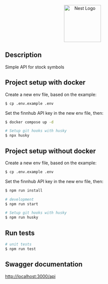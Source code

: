 <p align="center">
  <a href="http://nestjs.com/" target="blank"><img src="https://nestjs.com/img/logo-small.svg" width="120" alt="Nest Logo" /></a>
</p>

## Description

Simple API for stock symbols

## Project setup with docker

Create a new env file, based on the example:

```bash
$ cp .env.example .env
```

Set the finnhub API key in the new env file, then:

```bash
$ docker compose up -d

# Setup git hooks with husky
$ npx husky
```

## Project setup without docker

Create a new env file, based on the example:

```bash
$ cp .env.example .env
```

Set the finnhub API key in the new env file, then:

```bash
$ npm run install

# development
$ npm run start

# Setup git hooks with husky
$ npm run husky
```

## Run tests

```bash
# unit tests
$ npm run test
```

## Swagger documentation

<a href="http://localhost:3000/api" target="blank">http://localhost:3000/api</a>
